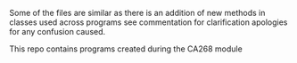 Some of the files are similar as there is an addition of new methods in classes used across programs see commentation for clarification apologies for any confusion caused.

This repo contains programs created during the CA268 module
